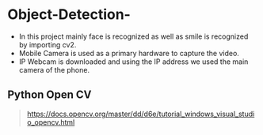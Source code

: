 # Object-Detection-
- In this project mainly face is recognized as well as smile is recognized by importing cv2. 
- Mobile Camera is used as a primary hardware to capture the video.
- IP Webcam is downloaded and using the IP address we used the main camera of the phone.

## Python Open CV
> https://docs.opencv.org/master/dd/d6e/tutorial_windows_visual_studio_opencv.html
